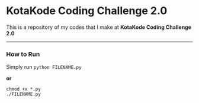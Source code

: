 # KotaKode Coding Challenge 2.0
This is a repository of my codes that I make at **KotaKode Coding Challenge 2.0**

---
### How to Run

Simply run `python FILENAME.py`

**or**

```
chmod +x *.py
./FILENAME.py
```